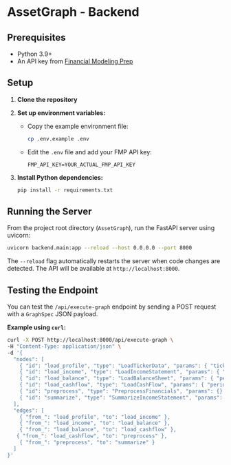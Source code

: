 # AssetGraph - Backend

## Prerequisites

- Python 3.9+
- An API key from [Financial Modeling Prep](https://site.financialmodelingprep.com/)

## Setup

1.  **Clone the repository**

2.  **Set up environment variables:**

    - Copy the example environment file:
      ```bash
      cp .env.example .env
      ```
    - Edit the `.env` file and add your FMP API key:
      ```
      FMP_API_KEY=YOUR_ACTUAL_FMP_API_KEY
      ```

3.  **Install Python dependencies:**

    ```bash
    pip install -r requirements.txt
    ```

## Running the Server

From the project root directory (`AssetGraph`), run the FastAPI server using uvicorn:

```bash
uvicorn backend.main:app --reload --host 0.0.0.0 --port 8000
```

The `--reload` flag automatically restarts the server when code changes are detected. The API will be available at `http://localhost:8000`.

## Testing the Endpoint

You can test the `/api/execute-graph` endpoint by sending a POST request with a `GraphSpec` JSON payload.

**Example using `curl`:**

```bash
curl -X POST http://localhost:8000/api/execute-graph \
-H "Content-Type: application/json" \
-d '{
  "nodes": [
    { "id": "load_profile", "type": "LoadTickerData", "params": { "ticker": "AAPL" } },
    { "id": "load_income", "type": "LoadIncomeStatement", "params": { "period": "annual", "limit": 3 } },
    { "id": "load_balance", "type": "LoadBalanceSheet", "params": { "period": "annual", "limit": 3 } },
    { "id": "load_cashflow", "type": "LoadCashFlow", "params": { "period": "annual", "limit": 3 } },
    { "id": "preprocess", "type": "PreprocessFinancials", "params": {} },
    { "id": "summarize", "type": "SummarizeIncomeStatement", "params": {} }
  ],
  "edges": [
    { "from_": "load_profile", "to": "load_income" },
    { "from_": "load_income", "to": "load_balance" },
    { "from_": "load_balance", "to": "load_cashflow" },
   { "from_": "load_cashflow", "to": "preprocess" },
    { "from_": "preprocess", "to": "summarize" }
  ]
}'
```
